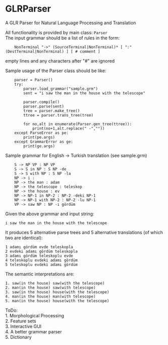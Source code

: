 # GLRParser
A GLR Parser for Natural Language Processing and Translation  

All functionality is provided by main class: `Parser`  
The input grammar should be a list of rules in the form:  
```
    NonTerminal "->" (SourceTerminal|NonTerminal)* [ ":" (DestTerminal|NonTerminal) ] [ # comment ]
```
empty lines and any characters after "#" are ignored 

Sample usage of the Parser class should be like:

```
    parser = Parser()
    try:
        parser.load_grammar("sample.grm")
        sent = "i saw the man in the house with the telescope"

        parser.compile()
        parser.parse(sent)
        tree = parser.make_tree()
        ttree = parser.trans_tree(tree)

        for no,alt in enumerate(Parser.gen_tree(ttree)):
            print(no+1,alt.replace(" -",""))
    except ParseError as pe:
        print(pe.args)
    except GrammarError as ge:
        print(ge.args)
```

Sample grammar for English -> Turkish translation (see sample.grm) 
```
    S -> NP VP : NP VP  
    S -> S in NP : S NP -de  
    S -> S with NP : S NP -la  
    NP -> i :   
    NP -> the man : adam  
    NP -> the telescope : teleskop  
    NP -> the house : ev  
    NP -> NP-1 in NP-2 : NP-2 -deki NP-1  
    NP -> NP-1 with NP-2 : NP-2 -lu NP-1  
    VP -> saw NP : NP -ı gördüm  
```

Given the above grammar and input string:
```
i saw the man in the house with the telescope
```

It produces 5 alternative parse trees and 5 alternative translations (of which two are identical):
```
1 adamı gördüm evde teleskopla
2 evdeki adamı gördüm teleskopla
3 adamı gördüm teleskoplu evde
4 teleskoplu evdeki adamı gördüm
5 teleskoplu evdeki adamı gördüm
```
The semantic interpretations are:
```
1. saw(in the house) saw(with the telescope)
2. man(in the house) saw(with telescope) 
3. saw(in the house) house(with the telescope)
4. man(in the house) man(with telescope)
5. man(in the house) house(with the telescope)
```    
ToDo:  
    1. Morphological Processing  
    2. Feature sets  
    3. Interactive GUI  
    4. A better grammar parser  
    5. Dictionary  
